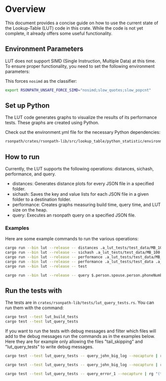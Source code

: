 # Overview

This document provides a concise guide on how to use the current state of the Lookup-Table (LUT) code in this crate. While the code is not yet complete, it already offers some useful functionality.

## Environment Parameters

LUT does not support SIMD (Single Instruction, Multiple Data) at this time. To ensure proper functionality, you need to set the following environment parameters:

This forces `nosimd` as the classifier:

```bash
export RSONPATH_UNSAFE_FORCE_SIMD="nosimd;slow_quotes;slow_popcnt"
```

## Set up Python

The LUT code generates graphs to visualize the results of its performance tests. These graphs are created using Python.

Check out the environment.yml file for the necessary Python dependencies:
    
```bash
rsonpath/crates/rsonpath-lib/src/lookup_table/python_statistic/environment.yml
```

## How to run

Currently, the LUT supports the following operations: distances, sichash, performance, and query.

- distances: Generates distance plots for every JSON file in a specified folder.
- sichash: Saves the key and value lists for each JSON file in a given folder to a destination folder.
- performance: Creates graphs measuring build time, query time, and LUT size on the heap.
- query: Executes an rsonpath query on a specified JSON file.

### Examples

Here are some example commands to run the various operations:

```bash
cargo run --bin lut --release -- distances .a_lut_tests/test_data/MB_100 .a_lut_tests
cargo run --bin lut --release -- sichash .a_lut_tests/test_data/MB_100 .a_lut_tests
cargo run --bin lut --release -- performance .a_lut_tests/test_data/MB_100 .a_lut_tests 0
cargo run --bin lut --release -- performance .a_lut_tests/test_data .a_lut_tests 3
cargo run --bin lut --release -- test

cargo run --bin lut --release -- query $.person.spouse.person.phoneNumber[*] .a_lut_tests/test_data/kB_1/john_big.json
```

## Run the tests with

The tests are in `crates/rsonpath-lib/tests/lut_query_tests.rs`. You can run them with the command:

```bash
cargo test --test lut_build_tests
cargo test --test lut_query_tests
```

If you want to run the tests with debug messages and filter which files will add to the debug messages run the commands as in the examples below. Here they are for example only allowing the files "tail_skipping" and "lut_query_tests" to write debug messages.

```bash
cargo test --test lut_query_tests -- query_john_big_log --nocapture | rg "(tail_skipping|lut_query_tests)"

cargo test --test lut_query_tests -- query_john_big_log --nocapture | rg "(tail_skipping|lut_query_tests)" --passthru

cargo test --test lut_query_tests -- query_error_1 --nocapture | rg "(tail_skipping|lut_query_tests)"
```